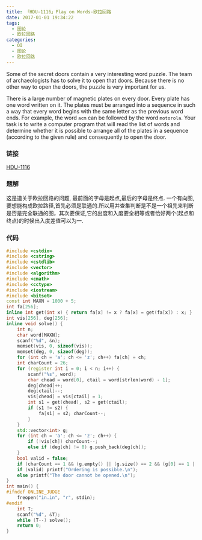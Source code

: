 ```yaml
---
title: 「HDU-1116」Play on Words-欧拉回路
date: 2017-01-01 19:34:22
tags:
  - 图论
  - 欧拉回路
categories:
  - OI
  - 图论
  - 欧拉回路
---
```

Some of the secret doors contain a very interesting word puzzle. The team of archaeologists has to solve it to open that doors. Because there is no other way to open the doors, the puzzle is very important for us.
<!-- more -->
There is a large number of magnetic plates on every door. Every plate has one word written on it. The plates must be arranged into a sequence in such a way that every word begins with the same letter as the previous word ends. For example, the word `acm` can be followed by the word `motorola`. Your task is to write a computer program that will read the list of words and determine whether it is possible to arrange all of the plates in a sequence (according to the given rule) and consequently to open the door.
### 链接
[HDU-1116](http://acm.hdu.edu.cn/showproblem.php?pid=1116)
### 题解
这是道关于欧拉回路的问题, 最前面的字母是起点,最后的字母是终点. 一个有向图,要想能构成欧拉路径,首先必须是联通的.所以用并查集判断是不是一个祖先来判断是否是完全联通的图，其次要保证,它的出度和入度要全相等或者恰好两个(起点和终点)的时候出入度差值可以为一.
### 代码
``` cpp
#include <cstdio>
#include <cstring>
#include <cstdlib>
#include <vector>
#include <algorithm>
#include <cmath>
#include <cctype>
#include <iostream>
#include <bitset>
const int MAXN = 1000 + 5;
int fa[256];
inline int get(int x) { return fa[x] != x ? fa[x] = get(fa[x]) : x; }
int vis[256], deg[256];
inline void solve() {
    int n;
    char word[MAXN];
    scanf("%d", &n);
    memset(vis, 0, sizeof(vis));
    memset(deg, 0, sizeof(deg));
    for (int ch = 'a'; ch <= 'z'; ch++) fa[ch] = ch;
    int charCount = 26;
    for (register int i = 0; i < n; i++) {
        scanf("%s", word);
        char chead = word[0], ctail = word[strlen(word) - 1];
        deg[chead]++;
        deg[ctail]--;
        vis[chead] = vis[ctail] = 1;
        int s1 = get(chead), s2 = get(ctail);
        if (s1 != s2) {
            fa[s1] = s2; charCount--;
        }
    }
    std::vector<int> g;
    for (int ch = 'a'; ch <= 'z'; ch++) {
        if (!vis[ch]) charCount--;
        else if (deg[ch] != 0) g.push_back(deg[ch]);
    }
    bool valid = false;
    if (charCount == 1 && (g.empty() || (g.size() == 2 && (g[0] == 1 || g[0] == -1)))) valid = true;
    if (valid) printf("Ordering is possible.\n");
    else printf("The door cannot be opened.\n");
}
int main() {
#ifndef ONLINE_JUDGE
    freopen("in.in", "r", stdin);
#endif
    int T;
    scanf("%d", &T);
    while (T--) solve();
    return 0;
}
```

